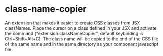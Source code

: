 # class-name-copier
An extension that makes it easier to create CSS classes from JSX classNames. Place the cursor on a class defined in your JSX and activate the command ("extension.classNameCopier", default keybinding is Ctrl+Shift+Alt+C). The class name will be copied to the end of the CSS file of the same name and in the same directory as your component javascript file.

